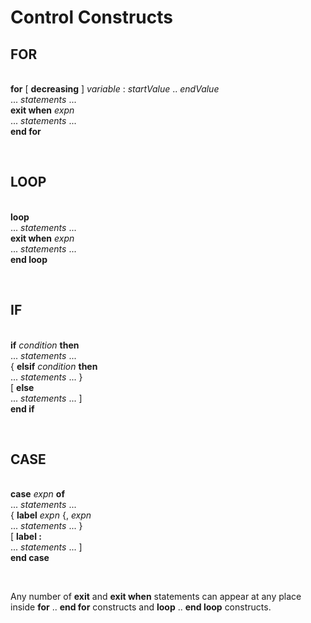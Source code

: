 # Control Constructs

## FOR
    
**for** [ **decreasing** ] _variable_ : _startValue_ .. _endValue_  
... _statements_ ...  
**exit when**  _expn_  
... _statements_ ...  
**end for**  

   
## LOOP
    
**loop**  
... _statements_ ...  
**exit when**  _expn_  
... _statements_ ...  
**end loop**  

   
## IF
    
**if** _condition_ **then**  
... _statements_ ...  
{ **elsif** _condition_ **then**  
... _statements_ ... }  
[ **else**  
... _statements_ ... ]  
**end if**  

   
## CASE
    
**case** _expn_ **of**  
... _statements_ ...  
{ **label** _expn_ {, _expn_  
... _statements_ ... }  
[ **label :**  
... _statements_ ... ]  
**end case**  

   


Any number of **exit** and **exit when** statements can appear at any place inside **for** .. **end for** constructs and **loop** .. **end loop** constructs.
